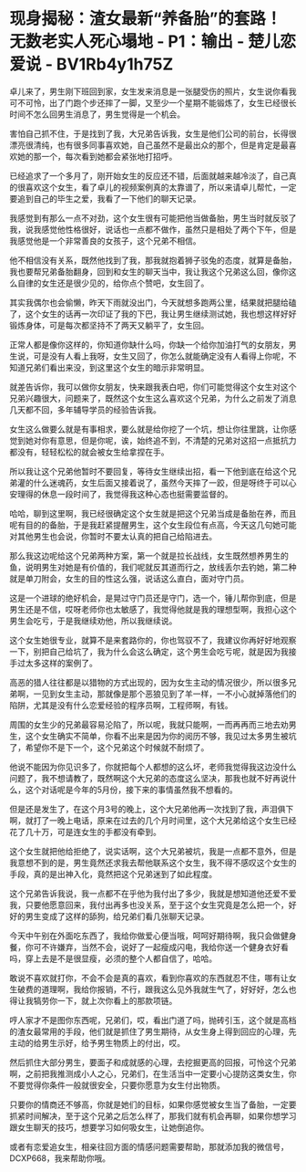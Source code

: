 # 现身揭秘：渣女最新“养备胎”的套路！无数老实人死心塌地 - P1：输出 - 楚儿恋爱说 - BV1Rb4y1h75Z

卓儿来了，男生刚下班回到家，女生发来消息是一张腿受伤的照片，女生说你看我可不可怜，出了门跑个步还摔了一脚，又至少一个星期不能锻炼了，女生已经很长时间不怎么回男生消息了，男生觉得是一个机会。

害怕自己抓不住，于是找到了我，大兄弟告诉我，女生是他们公司的前台，长得很漂亮很清纯，也有很多同事喜欢她，自己虽然不是最出众的那个，但是肯定是最喜欢她的那一个，每次看到她都会紧张地打招呼。

已经追求了一个多月了，刚开始女生的反应还不错，后面就越来越冷淡了，自己真的很喜欢这个女生，看了卓儿的视频案例真的太靠谱了，所以来请卓儿帮忙，一定要追到自己的毕生之爱，我看了一下他们的聊天记录。

我感觉到有那么一点不对劲，这个女生很有可能把他当做备胎，男生当时就反驳了我，说我感觉他性格很好，说话也一点都不做作，虽然只是相处了两个下午，但是我感觉他是一个非常善良的女孩子，这个兄弟不相信。

他不相信没有关系，既然他找到了我，那我就抱着狮子驳兔的态度，就算是备胎，我也要帮兄弟备胎翻身，回到和女生的聊天当中，我让我这个兄弟这么回，像你这么自律的女生还是很少见的，给你点个赞吧，女生回了。

其实我偶尔也会偷懒，昨天下雨就没出门，今天就想多跑两公里，结果就把腿给磕了，这个女生的话再一次印证了我的下巴，我让男生继续测试她，我也想这样好好锻炼身体，可是每次都坚持不了两天又躺平了，女生回。

正常人都是像你这样的，你知道你缺什么吗，你缺一个给你加油打气的女朋友，男生说，可是没有人看上我呀，女生又回了，你怎么就能确定没有人看得上你呢，不知道兄弟们看出来没，到这里这个女生的暗示非常明显。

就差告诉你，我可以做你女朋友，快来跟我表白吧，你们可能觉得这个女生对这个兄弟兴趣很大，问题来了，既然这个女生这么喜欢这个兄弟，为什么之前发了消息几天都不回，多年辅导学员的经验告诉我。

女生这么做要么就是有事相求，要么就是给你挖了一个坑，想让你往里跳，让你感觉到她对你有意思，但是你呢，诶，始终追不到，不清楚的兄弟对这招一点抵抗力都没有，轻轻松松的就会被女生给拿捏在手。

所以我让这个兄弟他暂时不要回复，等待女生继续出招，看一下他到底在给这个兄弟灌的什么迷魂药，女生后面又接着说了，虽然今天摔了一跤，但是呀终于可以心安理得的休息一段时间了，我觉得我这种心态也挺需要监督的。

哈哈，聊到这里啊，我已经很确定这个女生就是把这个兄弟当成是备胎在养，而且呢有目的的备胎，于是我赶紧提醒男生，这个女生段位有点高，今天这几句她可能对其他男生也会说，你暂时不要太认真的把自己给陷进去。

那么我这边呢给这个兄弟两种方案，第一个就是拉长战线，女生既然想养男生的鱼，说明男生对她是有价值的，我们呢就反其道而行之，放线丢尔去钓她，第二种就是单刀附会，女生的目的性这么强，说话这么直白，面对守门员。

这是一个进球的绝好机会，是晃过守门员还是守门，选一个，锤儿帮你到底，但是男生还是不信，哎呀老师你也太敏感了，我觉得他就是我的理想型啊，我担心这个男生会吃亏，于是我继续劝他，所以我继续说。

这个女生她很专业，就算不是来套路你的，你也驾驭不了，我建议你再好好地观察一下，别把自己给坑了，我为什么会这么确定，这个男生会吃亏呢，就是因为我接手过太多这样的案例了。

高恶的猎人往往都是以猎物的方式出现的，因为女生主动的情况很少，所以很多兄弟啊，一见到女生主动，那就像是那个恶狼见到了羊一样，一不小心就掉落他们的陷阱，尤其是没有什么恋爱经验的程序员啊，工程师啊，有钱。

周围的女生少的兄弟最容易沦陷了，所以呢，我就只能啊，一而再再而三地去劝男生，这个女生确实不简单，你看不出来是因为你的阅历不够，我见过太多男生被坑了，希望你不是下一个，这个兄弟这个时候就不耐烦了。

他说不能因为你见识多了，你就把每个人都想的这么坏，老师我觉得我这边没什么问题了，我不想请教了，既然啊这个大兄弟的态度这么坚决，那我也就不好再说什么，这个对话呢是今年的5月份，接下来的事情虽然我不想看的。

但是还是发生了，在这个月3号的晚上，这个大兄弟他再一次找到了我，声泪俱下啊，就打了一晚上电话，原来在过去的几个月时间里，这个大兄弟给这个女生已经花了几十万，可是连女生的手都没有牵到。

这个女生就把他给拒绝了，说实话啊，这个大兄弟被坑，我是一点都不意外，但是我意想不到的是，男生竟然还求我去帮他联系这个女生，我不得不感叹这个女生的手段，真的是出神入化，竟然把这个兄弟迷到了如此程度。

这个兄弟告诉我说，我一点都不在乎他为我付出了多少，我就是想知道他还爱不爱我，只要他愿意回来，我付出再多也没关系，至于这个女生究竟是怎么把一个，好好的男生变成了这样的舔狗，给兄弟们看几张聊天记录。

今天中午别在外面吃东西了，我给你做爱心便当哦，呵呵好期待啊，我只会做健身餐，你可不许嫌弃，当然不会，说好了一起瘦成闪电，我给你送一个健身衣好看吗，穿上去是不是很显瘦，必须的整个人都自信了，哈哈。

敢说不喜欢就打你，不会不会是真的喜欢，看到你喜欢的东西就忍不住，哪有让女生破费的道理啊，我给你报销，不行，跟我这么见外我就生气了，好好好，怎么也得让我犒劳你一下，就上次你看上的那款项链。

哼人家才不是图你东西呢，兄弟们，哎，看出门道了吗，抛砖引玉，这个就是高档的渣女最常用的手段，他们就是抓住了男生期待，从女生身上得到回应的心理，先主动的给男生示好，给予男生物质上的付出，哎。

然后抓住大部分男生，要面子和成就感的心理，去挖掘更高的回报，可怜这个兄弟啊，之前把我推测成小人之心，兄弟们，在生活当中一定要小心提防这类女生，你不要觉得你条件一般就很安全，只要你愿意为女生付出物质。

只要你的情商还不够高，你就是她们的目标，如果你感觉被女生当了备胎，一定要抓紧时间解决，至于这个兄弟之后怎么样了，那我们就有机会再聊，如果你想学习跟女生聊天的技巧，想要学习如何吸女生，让她倒追你。

或者有恋爱追女生，相亲往回方面的情感问题需要帮助，那就添加我的微信号，DCXP668，我来帮助你哦。
